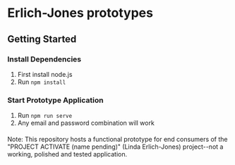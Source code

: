 # Erlich-Jones prototypes

## Getting Started

### Install Dependencies

1. First install node.js
2. Run `npm install`

### Start Prototype Application
1. Run `npm run serve`
2. Any email and password combination will work

####
Note: This repository hosts a functional prototype for end consumers of the "PROJECT ACTIVATE (name pending)" (Linda Erlich-Jones) project--not a working, polished and tested application. 
